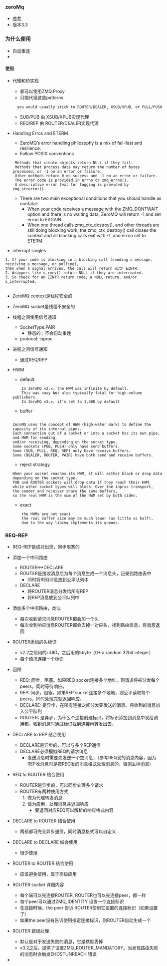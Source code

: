 ### zeroMq
 * [参考](https://zguide.zeromq.org/docs/chapter2/)
 * 版本3.3
 
### 为什么使用
 * 自动重连
 * 

#### 使用
 * 代理和桥实现
   + 都可以使用ZMQ.Proxy
   + 只能代理这些patterns
   ``` 
     you would usually stick to ROUTER/DEALER, XSUB/XPUB, or PULL/PUSH
   ```
      - SUB/PUB 由 XSUB/XPUB实现代理
      - REQ/REP 由 ROUTER/DEALER实现代理
 
 * Handling Erros and ETERM
   + ZeroMQ’s error handling philosophy is a mix of fail-fast and resilience.
   + Follow POSIX conventions 
   ``` 
    Methods that create objects return NULL if they fail.
    Methods that process data may return the number of bytes processed, or -1 on an error or failure.
    Other methods return 0 on success and -1 on an error or failure.
    The error code is provided in errno or zmq_errno().
    A descriptive error text for logging is provided by zmq_strerror().

   ```
   + There are two main exceptional conditions that you should handle as nonfatal:
      - When your code receives a message with the ZMQ_DONTWAIT option and there is no waiting data, 
      ZeroMQ will return -1 and set errno to EAGAIN.
      - When one thread calls zmq_ctx_destroy(), and other threads are still doing blocking work, 
      the zmq_ctx_destroy() call closes the context and all blocking calls exit with -1, and errno set to ETERM.

   
 * interrupt singles
 ``` 
 1. If your code is blocking in a blocking call (sending a message, receiving a message, or polling), 
 then when a signal arrives, the call will return with EINTR.
 2. Wrappers like s_recv() return NULL if they are interrupted.
 3. So check for an EINTR return code, a NULL return, and/or s_interrupted.
    
 ```
 * ZeroMQ context是线程安全的
 * ZeroMQ socket是线程不安全的
 
 * 线程之间使用信号通知
    + SocketType.PAIR
       - 静态的；不会自动重连
    + protocol: inproc
    
 * 进程之间信号通知
    + 通过REQ/REP
    
 * HWM 
    + default
    ``` 
        In ZeroMQ v2.x, the HWM was infinite by default. 
        This was easy but also typically fatal for high-volume publishers. 
        In ZeroMQ v3.x, it’s set to 1,000 by default
    ```
    + buffer
   ```` 
   
   ZeroMQ uses the concept of HWM (high-water mark) to define the capacity of its internal pipes. 
   Each connection out of a socket or into a socket has its own pipe, and HWM for sending, 
   and/or receiving, depending on the socket type. 
   Some sockets (PUB, PUSH) only have send buffers. 
   Some (SUB, PULL, REQ, REP) only have receive buffers. 
   Some (DEALER, ROUTER, PAIR) have both send and receive buffers.
   ````
    + reject strategy
    ``` 
    When your socket reaches its HWM, it will either block or drop data depending on the socket type. 
    PUB and ROUTER sockets will drop data if they reach their HWM, 
    while other socket types will block. Over the inproc transport, 
    the sender and receiver share the same buffers, 
    so the real HWM is the sum of the HWM set by both sides.
    ```
    + exact
    ``` 
        the HWMs are not exact
        the real buffer size may be much lower (as little as half), 
        due to the way libzmq implements its queues.
    ```
 
### REQ-REP
 * REQ-REP是成对出现，同步阻塞的
 * 添加一个中间路由
    + ROUTER<->DECLARE
    + ROUTER是接收消息后为每个消息生成一个消息头，记录到路由表中
       - 同时将REQ消息放到公平队列中
    + DECLARE
       - 将ROUTER消息分发给所有REP
       - 将REP消息放到公平队列中  
    
 * 添加多个中间路由，类似
   + 每次收到请求消息ROUTER都会加一个头
   + 每次收到响应消息ROUTER都会去掉一对应头，找到路由信息，将消息返回
   
 * ROUTER添加的头标识
   + v2.2之前用的UUID，之后用的5byte（0+ a random 32bit integer）
   + 每个请求连接一个标识 
   
 * 回顾
   + REQ: 同步，阻塞。如果REQ socket连接多个地址，则请求将被分发每个peers，同时等待响应。
   + REP: 同步，阻塞。如果REP socket连接多个地地，则公平读取每个peers，同时处理完就返回响应。
   + DECLARE: 是异步，在所有连接之间分发要发送的消息。将收到的消息加入公平队列
   + ROUTER: 是异步，为什么个连接创建标识，将标识添加到消息中发给调用都。收到消息时通过标识找到连接再转发出去。
   
 * DECLARE to REP 结合使用
   + DECLARE是异步的，可以与多个REP通信
   + DECLARE必须模拟REQ的请求消息
      - 发送消息时需要先发送一个空消息，（参考REQ发的消息内容，因为REP收消息时是按REQ发的消息格式处理消息的，否则丢掉消息）
  
 * REQ to ROUTER 结合使用
   + ROUTER是异步的，可以同步处理多个请求
   + ROUTER有两种使用方式 
      1. 做为代理转发消息
      2. 做为应用，处理消息并返回响应
         - 要返回对应REQ可以解析的响应格式内容
         
 * DECLARE to ROUTER 结合使用
   + 两都都可完全异步通信，同时消息格式可以自定义
   
 * DECLARE to DECLARE 结合使用
   + 很少使用
   
 * ROUTER to ROUTER 结合使用
   + 应该避免使用，属于高级应用
   
 * ROUTER socket 详细内容
   + 每个端可以先连接ROUTER, ROUTER也可以先连接peer，都一样
   + 每个peer可以通过ZMQ_IDENTITY 设置一个连接标识
   + 在连接时候，the peer 告诉 ROUTER使用它设置的连接标识（如果设置了）
   + 如果the peer没有告诉使用指定连接标识，则ROUTER自动生成一个
   
 * ROUTER 错误处理
   + 默认是对于发送失败的消息，它是默默丢掉
   + v3.2之后，提供了设置ZMQ_ROUTER_MANDATORY。当发现路由失败的消息时会触发EHOSTUNREACH 错误
   
 * 
   
   
   
   